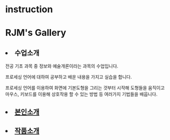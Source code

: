 # instruction

<html>
<head>
  <title>RJM's Gallery</title>
  <meta charset=utf-8">
</head>
<body>
<h1>RJM's Gallery</h1>
<ui>
  <h2><li>수업소개</li></h2>
 <p>전공 기초 과목 중 정보와 예술개론이라는 과목의 수업입니다.</p>
 <p>프로세싱 언어에 대하여 공부하고 배운 내용을 가지고 실습을 합니다.</p>
 <p>프로세싱 언어를 이용하여 화면에 기본도형을 그리는 것부터 시작해 도형들을 움직이고 
마우스, 키보드를 이용해 상호작용 할 수 있는 방법 등 
여러가지 기법들을 배웁니다.</p>
  <h2><li><a href= "링크" target="_blank" title="본인소개">본인소개</a></li></h2>
  <h2><li><a href= "링크" target="_blank" title="작품소개">작품소개</a></li></h2>
<ui>
</body>
</html>
